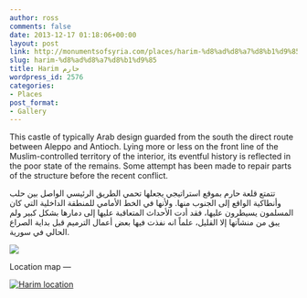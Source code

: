 ```yaml
---
author: ross
comments: false
date: 2013-12-17 01:18:06+00:00
layout: post
link: http://monumentsofsyria.com/places/harim-%d8%ad%d8%a7%d8%b1%d9%85/
slug: harim-%d8%ad%d8%a7%d8%b1%d9%85
title: Harim حارم
wordpress_id: 2576
categories:
- Places
post_format:
- Gallery
---
```


This castle of typically Arab design guarded from the south the direct route between Aleppo and Antioch. Lying more or less on the front line of the Muslim-controlled territory of the interior, its eventful history is reflected in the poor state of the remains. Some attempt has been made to repair parts of the structure before the recent conflict.


تتمتع قلعة حارم بموقع استراتيجي يجعلها تحمي الطريق الرئيسي الواصل بين حلب وأنطاكية الواقع إلى الجنوب منها. ولأنها في الخط الأمامي للمنطقة الداخلية التي كان المسلمون يسيطرون عليها، فقد أدت الأحداث المتعاقبة عليها إلى دمارها بشكل كبير ولم يبق من منشآتها إلا القليل، علماً انه نفذت فيها بعض أعمال الترميم قبل بداية الصراع الحالي في سورية.


![](http://monumentsofsyria.com/nextgen-attach_to_post/preview/id--5312)

Location map —

[![Harim location](http://monumentsofsyria.com/wp/wp-content/uploads/Harim-location1-150x150.png)](http://monumentsofsyria.com/wp/wp-content/uploads/Harim-location1.png)
